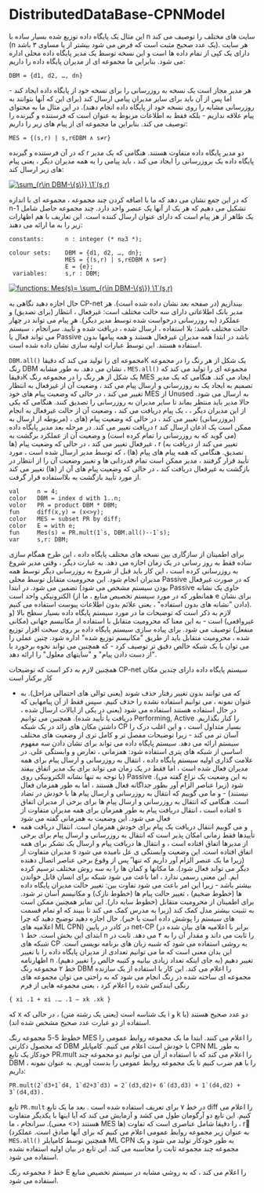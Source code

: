 # DistributedDataBase-CPNModel

اين مثال يک پايگاه داده توزيع شده بسيار
ساده با n سايت های مختلف را توصيف می کند (n
يک عدد صحيح مثبت است که فرض می شود بيشتر از
يا مساوی ٣ باشد). هر سايت دارای يک کپی از
تمام داده ها است و اين نسخه توسط يک مدير
پايگاه داده محلی اداره می شود. بنابراين ما
مجموعه ای از مديران پايگاه داده را داريم:

```
DBM = {d1, d2, …, dn}
```
هر مدير مجاز است يک نسخه به روزرسانی را
برای نسخه خود از پايگاه داده ايجاد کند -
اما پس از آن بايد برای ساير مديران پيامی
ارسال کند (برای اين که آنها بتوانند به
روزرسانی مشابه را روی نسخه خود از پايگاه
داده انجام دهند). در اين مثال ما به محتوای
پيام علاقه نداريم - بلکه فقط به اطلاعات مربوط
به عنوان است که فرستنده و گيرنده را توصيف
می کند. بنابراين ما مجموعه ای از پيام های
زير را داريم:
```
MES = {(s,r) | s,r∈DBM ∧ s≠r}
```
که در آن فرستنده و گيرنده r دو مدير پايگاه
داده متفاوت هستند. هنگامی که يک مدير پايگاه
داده يک بروزرسانی را ايجاد می کند ، بايد
پيامی را به همه مديران ديگر ، يعنی پيام های
زير ارسال کند:

<a href="https://www.codecogs.com/eqnedit.php?latex=\sum_{r\in&space;DBM-\{s\}}&space;\1`(s,r)" target="_blank"><img src="https://latex.codecogs.com/gif.latex?\sum_{r\in&space;DBM-\{s\}}&space;\1`(s,r)" title="\sum_{r\in DBM-\{s\}} \1`(s,r)" /></a>

که در این جمع نشان می دهد که ما با اضافه
کردن چند مجموعه ، مجموعه ای با اندازه 
n-1
تشکيل می دهيم 
که هر يک از
آنها يک عنصر واحد دارد. چند مجموعه حاصل
شامل يک ظاهر از هر پيام است که دارای عنوان
ارسال کننده است.
اين تعاريف با هم اظهارات زير را به ما ارائه
می دهند:

```
constants:      n : integer (* n≥3 *);

colour sets:    DBM = {d1, d2, …, dn};
                MES = {(s,r) | s,r∈DBM ∧ s≠r}
                E = {e};
 variables:     s,r : DBM;
 ```

<a href="https://www.codecogs.com/eqnedit.php?latex=functions:&space;Mes(s)=&space;\sum_{r\in&space;DBM-\{s\}}&space;\1`(s,r)" target="_blank"><img src="https://latex.codecogs.com/gif.latex?functions:&space;Mes(s)=&space;\sum_{r\in&space;DBM-\{s\}}&space;\1`(s,r)" title="functions: Mes(s)= \sum_{r\in DBM-\{s\}} \1`(s,r)" /></a>

حال اجازه دهيد نگاهی به 
CP-net
 بيندازيم (در
صفحه بعد نشان داده شده است). هر مدير بانک
اطلاعاتی دارای سه حالت مختلف است: غيرفعال ،
انتظار (برای تصديق) و عملکرد (به روزرسانی
درخواست شده توسط مدير ديگر). هر پيام می
تواند در چهار حالت مختلف باشد: بلا استفاده ،
ارسال شده ، دريافت شده و تأييد. سرانجام ،
سيستم می تواند فعال يا
Passive
باشد
در ابتدا همه مديران غيرفعال هستند و همه
پيامها بدون استفاده هستند. اين توسط عبارات
اوليه سازی نشان داده شده است.

`DBM.all()`
مجموعه ای را توليد می کند که دقيقاК يک شکل
از هر رنگ را در مجموعه رنگ
DBM
نشان می
دهد. به طور مشابه ،
`MES.all()`
مجموعه ای را
توليد می کند که دقيقاК يک شکل از هر رنگ را
در مجموعه رنگ 
MES
ايجاد می کند.
هنگامی که يک مدير تصميم به ايجاد يک به
روزرسانی و ارسال پيام می کند ، وضعيت آن از
غيرفعال به انتظار تغيير می کند ، در حالی که
وضعيت پيام های خود 
MES
از
Unused
به
ارسال می شود. حالا مدير بايد منتظر بماند تا
ساير مديران به روزرسانی را تصديق کنند.
هنگامی که يکی از اين مديران ديگر ، 
 ، يک
پيام دريافت می کند ، وضعيت آن از حالت
غيرفعال به انجام (بروزرسانی) تغيير می کند ،
در حالی که وضعيت پيام (های ،
 (مربوطه از
ارسال به دريافت تغيير می کند. در مرحله بعد
مدير پايگاه داده r ممکن است يک اذعان ارسال
کند (می گويد که به روزرسانی را تمام کرده
است) و وضعيت آن از عملکرد برگشت به غيرفعال
تغيير می کند ، در حالی که وضعيت پيام (ها ،
r (تغيير می کند از دريافت به تصديق. هنگامی
که همه پيام های پيام (ها) ، که توسط مدير
ارسال شده است ، مورد تأييد قرار گرفتند ،
مدير ممکن است تمام قدردانی ها و تغيير وضعيت
آن را از انتظار در بازگشت به غيرفعال دريافت
کند ، در حالی که وضعيت پيام های آن از (ها) 
تغيير می کند از مورد تأييد بازگشت به
بلااستفاده قرار گرفت.

```
val     n = 4;
color   DBM = index d with 1..n;
volor   PR = product DBM * DBM;
fun     diff(x,y) = (x<>y);
color   MES = subset PR by diff;
color   E = with e;
fun     Mes(s) = PR.mult(1`s, DBM.all()--1`s);
var     s,r: DBM;
```
برای اطمينان از سازگاری بين نسخه های مختلف پايگاه داده ، اين طرح همگام سازی ساده فقط به روز
رسانی در يک زمان اجازه می دهد. به عبارت ديگر ، وقتی مدير شروع به روزرسانی کرده است ، اين
کار بايد قبل از شروع به روزرسانی ديگر توسط همه مديران انجام شود. اين محروميت متقابل توسط
محلی
Passive
که در صورت غيرفعال بودن سيستم مشخص می شود) تضمين می شود. در ابتدا
Passive
حاوی يک نشانه الکترونيکی واحد است (همانطور که در مورد سيستم تخصيص منابع ، ما از
e برای نشان دادن "نشانه های بدون استفاده" ، يعنی علائم بدون اطلاعات پيوست استفاده می کنيم).
لازم به ذکر است که توضيحات ما در مورد سيستم پايگاه داده بسيار سطح بالا (و غيرواقعی) است - به
اين معنا که محروميت متقابل با استفاده از مکانيسم جهانی (مکانی منفعل) توصيف می شود. برای پياده
سازی سيستم پايگاه داده بر روی سخت افزار توزيع شده ، محروميت متقابل بايد از طريق "مکانيسم توزيع
شده" اداره شود. چنين عملی را می توان با يک شبکه خالص دقيق تر توصيف کرد - که همچنين می تواند
نحوه برخورد با "از دست دادن پيام" و "سايتهای معلول" را ارائه دهد. 

همچنين لازم به ذکر است که توضيحات 
CP-net
سيستم پايگاه داده دارای چندين مکان کار برکنار است
- که می توانند بدون تغيير رفتار حذف شوند (يعنی توالی های احتمالی مراحل). به عنوان نمونه ، می
توانيم استفاده نشده را حذف کنيم. سپس فقط از آن پيامهايی که در حال استفاده هستند استفاده می شود (يعنی
در يکی از ايالات ارسال شده ، دريافت يا تأييد شده). همچنين می توانيم
Performing, Active
را کنار
بگذاريم. داشتن مکان های زائد در يک شبکه CP بسيار متداول است ، و اين اغلب درک را آسان تر می
کند - زيرا توضيحات مفصل تر و کامل تری از وضعيت های مختلف سيستم ارائه می دهد.
سيستم پايگاه داده می تواند برای نشان دادن سه مفهوم اساسی از شبکه های پتری استفاده شود: همزمانی
، تعارض و وابستگی علی. در علامت گذاری اوليه سيستم پايگاه داده ، انتقال به روزرسانی و ارسال پيام
برای همه مديران فعال شده است ، اما فقط در يک زمان می تواند برای يک مدير اتفاق بيفتد (با توجه به
تنها نشانه الکترونيکی روی Passive .(به اين وضعيت يک نزاع گفته می شود (زيرا عناصر الزام آور
بطور جداگانه فعال هستند ، اما به طور همزمان فعال نيستند) - و ما می گوييم که انتقال به روزرسانی و
ارسال پيام ها با خودش در تضاد است.
هنگامی که انتقال به روزرسانی و ارسال پيام ها برای برخی از مديران اتفاق افتاده است ، انتقال دريافت
پيام به طور همزمان برای همه مديران متفاوت از s فعال می شود. اين وضعيت به همزمانی گفته می شود
- و می گوييم انتقال دريافت يک پيام برای خودش همزمان است.
انتقال دريافت همه تأييدها فقط زمانی امکان پذير است که انتقال به روزرسانی و ارسال پيام برای برخی
از مديرها اتفاق افتاده است ، و انتقال ها دريافت پيام و ارسال يک تشکر برای همه مديران متفاوت از s
اتفاق افتاده است. اين وضعيت وابستگی ی
عل ناميده می شود (زيرا ما يک عنصر الزام آور داريم که تنها ّ
پس از وقوع برخی عناصر اتصال دهنده ديگر می تواند فعال شود).
ما مکانها و کمان ها را به سه روش مختلف ترسيم کرده ايم. اين معنی رسمی ندارد ، اما باعث می شود
شبکه برای انسان قابل خواندن بيشتر باشد - زيرا اين امر باعث می شود تفاوت بين: تغيير حالت مديران
پايگاه داده ها (خطوط ضخيم) ، تغيير حالت پيام ها (خطوط نازک) و مکانيسم آسان تر شود. برای اطمينان
از محروميت متقابل (خطوط سايه دار). اين تمايز همچنين ممکن است به تثبيت بيشتر مدل کمک کند (زيرا
به مدرس کمک می کند تا ببيند که او تمام قسمت های سيستم را پوشش داده است يا خير).
حال اجازه دهيد توضيح دهيد که چرا اعلاميه های ML CPN) در کادر در پايين net-CP (برابر با اعلاميه
های بيان شده در ابتدای اين بخش است.
خط ١ n را ثابت می داند و مقدار آن را به ۴ می دهد. ثابت در شبکه های CP به روشی استفاده می شود
که شبيه زبان های برنامه نويسی است. اين بدان معنی است که ما می توانيم تعدادی از مديران پايگاه داده
را با تغيير اظهارنامه n تغيير دهيم (به جای اينکه تعداد زيادی بيانيه و کتيبه خالص را تغيير دهيم). 
خط ٢ مجموعه رنگ DBM را اعلام می کند. اين کار با استفاده از يک سازنده مجموعه ای ساخته شده
در رنگ انجام می شود که به راحتی می توان مجموعه های رنگی ايندکس شده را اعلام کرد ، يعنی
مجموعه هايی از فرم
```
{ xi ،1 + xi ،… ،1 – xk ،xk }
```
که x يک شناسه است (يعنی يک رشته متن) ،
در حالی که i و k دو عدد صحيح هستند (با استفاده از دو عبارت عدد صحيح مشخص شده اند).

خطوط 5-5 مجموعه رنگ MES را اعلام می کنند. ابتدا ما یک مجموعه روابط عمومی را که محصول دکارتی DBM با خودش است اعلام می کنیم. کامپایلر CPN ML به طور خودکار یک تابع PR.mult را اعلام می کند که با استفاده از آن می توانیم دو مجموعه چند DBM را با هم ضرب کنیم تا یک مجموعه روابط عمومی را بدست آوریم. به عنوان نمونه ،
داریم:
```
PR.mult(2`d3+1`d4, 1`d2+3`d3) = 2`(d3,d2)+ 6`(d3,d3) + 1`(d4,d2) +
3`(d4,d3).
```
تابع
`PR.mult`
در خط ۷ برای تعریف استفاده شده است
. بعد ما يک تابع diff را اعلام می کنيم. اين تابع دو آرگومان
طول می کشد و آزمايش می کند که آيا اينها با يکديگر متفاوت هستند (<> معنی). سرانجام ، ما MES را
دقيقا شامل عناصری است که تفاوت (ها ، r ً (به عنوان زير مجموعه روابط عمومی اعلام می کنيم که
برای آنها صادق است. عملکرد 
`MES.all()`
همچنين توسط کامپايلر ML CPN به طور خودکار توليد می
شود و يک مجموعه چند مجموعه ثابت را محاسبه می کند. اين تابع در بيان اوليه استفاده نشده استفاده می
شود. 

خط ۶ مجموعه رنگ E را اعلام می کند ، که به روشی مشابه در سيستم تخصيص منابع استفاده می شود. 


